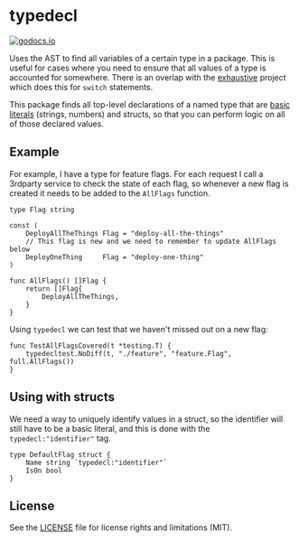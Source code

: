 typedecl
=====

[![godocs.io](http://godocs.io/github.com/gaqzi/typedecl?status.svg)](http://godocs.io/github.com/gaqzi/typedecl)

Uses the AST to find all variables of a certain type in a package. 
This is useful for cases where you need to ensure that all values 
of a type is accounted for somewhere. There is an overlap with the
[exhaustive] project which does this for `switch` statements.

This package finds all top-level declarations of a named type that are
[basic literals] (strings, numbers) and structs,
so that you can perform logic on all of those declared values.

[exhaustive]: https://github.com/nishanths/exhaustive
[basic literals]: https://go.dev/ref/spec#Operands

## Example

For example, I have a type for feature flags. For each request
I call a 3rdparty service to check the state of each flag, so whenever
a new flag is created it needs to be added to the `AllFlags` function.

```golang
type Flag string

const (
    DeployAllTheThings Flag = "deploy-all-the-things"
    // This flag is new and we need to remember to update AllFlags below
    DeployOneThing     Flag = "deploy-one-thing"
)

func AllFlags() []Flag {
    return []Flag{
        DeployAllTheThings,
    }
}
```

Using `typedecl` we can test that we haven't missed out on a new flag:

```golang
func TestAllFlagsCovered(t *testing.T) {
    typedecltest.NoDiff(t, "./feature", "feature.Flag", full.AllFlags())
}
```

## Using with structs

We need a way to uniquely identify values in a struct, so the identifier 
will still have to be a basic literal, and this is done with the 
`typedecl:"identifier"` tag.

```golang
type DefaultFlag struct {
    Name string `typedecl:"identifier"`
    IsOn bool
}
```

## License

See the [LICENSE](LICENSE.txt) file for license rights and limitations (MIT).
